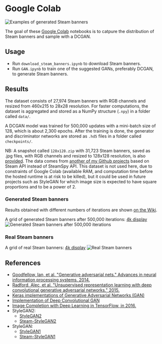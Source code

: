 # Google Colab

![Examples of generated Steam banners](https://raw.githubusercontent.com/wiki/woctezuma/google-colab/img/generated_banners.jpg)

The goal of these [Google Colab](https://colab.research.google.com/) notebooks is to catpure the distribution of Steam banners and sample with a DCGAN.

## Usage

-   Run `download_steam_banners.ipynb` to download Steam banners.
-   Run `GAN.ipynb` to train one of the suggested GANs, preferably DCGAN, to generate Steam banners.

## Results

The dataset consists of 27,974 Steam banners with RGB channels and resized from 460x215 to 28x28 resolution.
For faster computations, the dataset is aggregated and stored as a NumPy structure (`.npy`) in a folder called `data/`.
 
A DCGAN model was trained for 500,000 updates with a mini-batch size of 128, which is about 2,300 epochs.
After the training is done, the generator and discriminator networks are stored as `.hd5` files in a folder called `checkpoints/`.

NB: A snapshot called `128x128.zip` with 31,723 Steam banners, saved as .jpg files, with RGB channels and resized to 128x128 resolution,
is also [provided](https://github.com/woctezuma/download-steam-banners-data). The data comes from [another of my Github projects](https://github.com/woctezuma/download-steam-banners) based on Steam API instead of SteamSpy API.
This dataset is not used here, due to constraints of Google Colab (available RAM, and computation time before the hosted 
runtime is at risk to be killed), but it could be used in future projects such as StyleGAN for which image size is 
expected to have square proportions and to be a power of 2.

### Generated Steam banners

Results obtained with different numbers of iterations are shown [on the Wiki](https://github.com/woctezuma/google-colab/wiki).

A grid of generated Steam banners after 500,000 iterations: [4k display](https://github.com/woctezuma/google-colab/wiki/4k/500000_no_clip.jpg)
![Generated Steam banners after 500,000 iterations](https://github.com/woctezuma/google-colab/wiki/4k/500000.jpg)

### Real Steam banners

A grid of real Steam banners: [4k display](https://github.com/woctezuma/google-colab/wiki/4k/real_steam_banners_no_clip.jpg)
![Real Steam banners](https://github.com/woctezuma/google-colab/wiki/4k/real_steam_banners.jpg)

## References

-   [Goodfellow, Ian, et al. "Generative adversarial nets." Advances in neural information processing systems. 2014.](https://arxiv.org/abs/1406.2661)
-   [Radford, Alec, et al. "Unsupervised representation learning with deep convolutional generative adversarial networks." 2015.](https://arxiv.org/abs/1511.06434)
-   [Keras implementations of Generative Adversarial Networks (GAN)](https://github.com/eriklindernoren/Keras-GAN)
-   [Implementation of Deep Convolutional GAN](https://github.com/Newmu/dcgan_code)
-   [Image Completion with Deep Learning in TensorFlow, in 2016.](http://bamos.github.io/2016/08/09/deep-completion/)
-   StyleGAN2:
    -   [StyleGAN2](https://github.com/NVlabs/stylegan2)
    -   [Steam-StyleGAN2](https://github.com/woctezuma/steam-stylegan2)
-   StyleGAN:
    -   [StyleGAN1](https://github.com/NVlabs/stylegan)
    -   [Steam-StyleGAN1](https://github.com/woctezuma/steam-stylegan)
